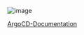 ![image](https://github.com/user-attachments/assets/9d0998bf-e8bd-469d-9dc7-72f805866ece)

[ArgoCD-Documentation](https://github.com/Wireflex/Kubernetes/blob/9874c1d441f81aa4e14d3c2af42b7c7709720b49/20.ArgoCD.md)
